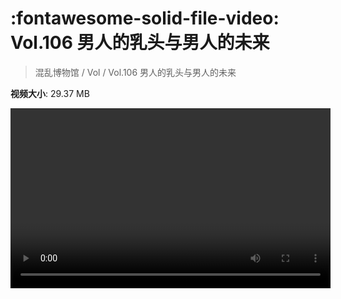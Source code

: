 # :fontawesome-solid-file-video: Vol.106 男人的乳头与男人的未来

> 混乱博物馆 / Vol / Vol.106 男人的乳头与男人的未来

**视频大小**: 29.37 MB

<video id="V-32a2ce6ee7372c24e044d6008e2352c1" width="512" height="288" preload="none" playsinline webkit-playsinline></video>